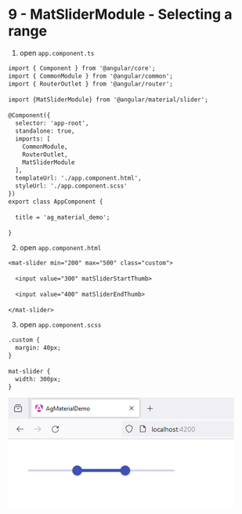 # 9 - MatSliderModule - Selecting a range
 
1. open `app.component.ts`

```
import { Component } from '@angular/core';
import { CommonModule } from '@angular/common';
import { RouterOutlet } from '@angular/router';

import {MatSliderModule} from '@angular/material/slider';

@Component({
  selector: 'app-root',
  standalone: true,
  imports: [
    CommonModule, 
    RouterOutlet,
    MatSliderModule
  ],
  templateUrl: './app.component.html',
  styleUrl: './app.component.scss'
})
export class AppComponent {

  title = 'ag_material_demo';

}
```

2. open `app.component.html`

```
<mat-slider min="200" max="500" class="custom">

  <input value="300" matSliderStartThumb>

  <input value="400" matSliderEndThumb>

</mat-slider>
```

3. open `app.component.scss`

```
.custom {
  margin: 40px;
}

mat-slider {
  width: 300px;
}
```

![Image](4.PNG)